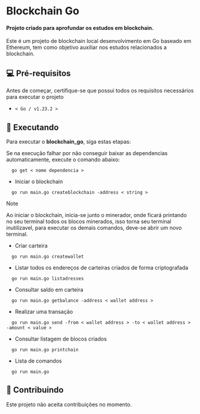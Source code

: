 # Blockchain Go

#### Projeto criado para aprofundar os estudos em blockchain.

Este é um projeto de blockchain local desenvolvimento em Go baseado em Ethereum, tem como objetivo auxiliar nos estudos relacionados a blockchain.

## 💻 Pré-requisitos

Antes de começar, certifique-se que possui todos os requisitos necessários para executar o projeto

- `< Go / v1.23.2 >`

## 🚀 Executando

Para executar o **blockchain_go**, siga estas etapas:

Se na execução falhar por não conseguir baixar as dependencias automaticamente, execute o comando abaixo:

```
  go get < nome dependencia >
```

- Iniciar o blockchain

```
  go run main.go createblockchain -address < string >
```

> [!NOTE]
> Ao iniciar o blockchain, inicia-se junto o minerador, onde ficará printando no seu terminal todos os blocos minerados, isso torna seu terminal inutilizavel, para executar os demais comandos, deve-se abrir um novo terminal.

- Criar carteira

```
  go run main.go createwallet
```

- Listar todos os endereços de carteiras criados de forma criptografada

```
  go run main.go listadresses
```

- Consultar saldo em carteira

```
  go run main.go getbalance -address < wallet address >
```

- Realizar uma transação

```
  go run main.go send -from < wallet address > -to < wallet address > -amount < value >
```

- Consultar listagem de blocos criados

```
  go run main.go printchain
```

- Lista de comandos

```
  go run main.go
```

## 🤝 Contribuindo

Este projeto não aceita contribuições no momento.

